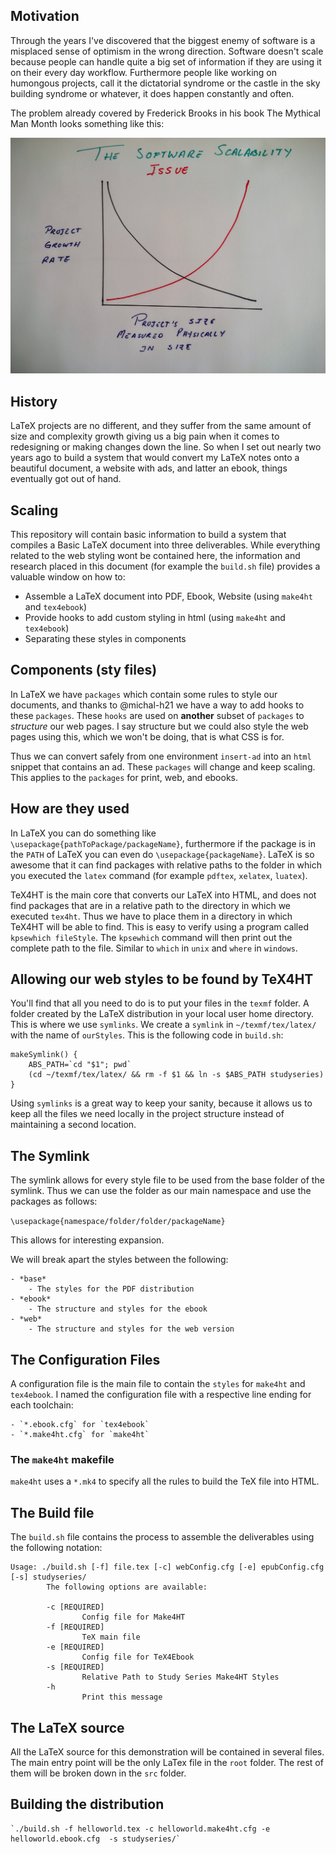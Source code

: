 ## Motivation

Through the years I've discovered that the biggest enemy of software is a misplaced sense of optimism in the wrong
direction. Software doesn't scale because people can handle quite a big set of information if they are using it on
their every day workflow. Furthermore people like working on humongous projects, call it the dictatorial syndrome or
the castle in the sky building syndrome or whatever, it does happen constantly and often. 

The problem already covered by Frederick Brooks in his book The Mythical Man Month looks something like this:

![Software Scalability](assets/softwarescalability.jpg)

## History

LaTeX projects are no different, and they suffer from the same amount of size and complexity growth giving us a big 
pain when it comes to redesigning or making changes down the line. So when I set out nearly two years ago to build a 
system that would convert my LaTeX notes onto a beautiful document, a website with ads, and latter an ebook, things 
eventually got out of hand.

## Scaling

This repository will contain basic information to build a system that compiles a Basic LaTeX document into three
deliverables. While everything related to the web styling wont be contained here, the information and research placed
in this document (for example the `build.sh` file) provides a valuable window on how to:
 
 - Assemble a LaTeX document into PDF, Ebook, Website (using `make4ht` and `tex4ebook`)
 - Provide hooks to add custom styling in html (using `make4ht` and `tex4ebook`)
 - Separating these styles in components 
 
## Components (**sty** files)

In LaTeX we have `packages` which contain some rules to style our documents, and thanks to @michal-h21 we have 
a way to add hooks to these `packages`. These `hooks` are used on **another** subset of `packages` to *structure* our
web pages. I say structure but we could also style the web pages using this, which we won't be doing, that is what
CSS is for. 

Thus we can convert safely from one environment `insert-ad` into an `html` snippet that contains an ad. These 
`packages` will change and keep scaling. This applies to the `packages` for print, web, and ebooks. 

## How are they used

In LaTeX you can do something like `\usepackage{pathToPackage/packageName}`, furthermore if the package is in the `PATH`
of LaTeX you can even do `\usepackage{packageName}`. LaTeX is so awesome that it can find packages with relative paths
to the folder in which you executed the `latex` command (for example `pdftex`, `xelatex`, `luatex`). 

TeX4HT is the main core that converts our LaTeX into HTML, and does not find packages that are in a relative path to
the directory in which we executed `tex4ht`. Thus we have to place them in a directory in which TeX4HT will be able to
find. This is easy to verify using a program called `kpsewhich fileStyle`. The `kpsewhich` command will then print out
the complete path to the file. Similar to `which` in `unix` and `where` in `windows`.

## Allowing our web styles to be found by TeX4HT

You'll find that all you need to do is to put your files in the `texmf` folder. A folder created by the LaTeX 
distribution in your local user home directory. This is where we use `symlinks`. We create a `symlink` in 
`~/texmf/tex/latex/` with the name of `ourStyles`. This is the following code in `build.sh`:

```
makeSymlink() {
    ABS_PATH=`cd "$1"; pwd`
    (cd ~/texmf/tex/latex/ && rm -f $1 && ln -s $ABS_PATH studyseries)
}
```

Using `symlinks` is a great way to keep your sanity, because it allows us to keep all the files we need locally in the
project structure instead of maintaining a second location. 

## The Symlink

The symlink allows for every style file to be used from the base folder of the symlink. Thus we can use the folder
as our main namespace and use the packages as follows:

`\usepackage{namespace/folder/folder/packageName}`

This allows for interesting expansion. 

We will break apart the styles between the following: 

    - *base* 
        - The styles for the PDF distribution
    - *ebook*
        - The structure and styles for the ebook
    - *web*
        - The structure and styles for the web version

## The Configuration Files

A configuration file is the main file to contain the `styles` for `make4ht` and `tex4ebook`. I named the configuration
file with a respective line ending for each toolchain:

    - `*.ebook.cfg` for `tex4ebook`
    - `*.make4ht.cfg` for `make4ht`
    
### The `make4ht` makefile

`make4ht` uses a `*.mk4` to specify all the rules to build the TeX file into HTML. 

## The Build file

The `build.sh` file contains the process to assemble the deliverables using the following notation:

```
Usage: ./build.sh [-f] file.tex [-c] webConfig.cfg [-e] epubConfig.cfg [-s] studyseries/
        The following options are available:

        -c [REQUIRED]
                Config file for Make4HT
        -f [REQUIRED]
                TeX main file
        -e [REQUIRED]
                Config file for TeX4Ebook
        -s [REQUIRED]
                Relative Path to Study Series Make4HT Styles
        -h
                Print this message
```

## The LaTeX source

All the LaTeX source for this demonstration will be contained in several files. The main entry point will be the
only LaTex file in the `root` folder. The rest of them will be broken down in the `src` folder. 

## Building the distribution

    `./build.sh -f helloworld.tex -c helloworld.make4ht.cfg -e helloworld.ebook.cfg  -s studyseries/`
    
